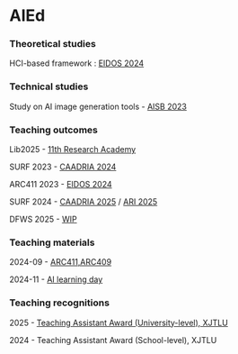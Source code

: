 # AIEd

### Theoretical studies

HCI-based framework : [EIDOS 2024](https://www.researchgate.net/publication/377703682_Human-computer_Interaction_HCI_Approach_to_Artificial_Intelligence_in_Education_AIEd_in_Architectural_Design)


### Technical studies

Study on AI image generation tools - [AISB 2023](https://www.researchgate.net/publication/373440251_Exploring_a_Collaborative_and_Intuitive_Framework_for_Combined_Application_of_AI_Art_Generation_Tools_in_Architectural_Design_Process)


### Teaching outcomes

Lib2025 -     [11th Research Academy](https://lib.xjtlu.edu.cn/node/1745)

SURF 2023 -   [CAADRIA 2024](https://www.researchgate.net/publication/380912518_AI-ENHANCED_PERFORMATIVE_BUILDING_DESIGN_OPTIMIZATION_AND_EXPLORATION_A_design_framework_combining_computational_design_optimization_and_generative_AI)

ARC411 2023 - [EIDOS 2024](https://www.researchgate.net/publication/377703682_Human-computer_Interaction_HCI_Approach_to_Artificial_Intelligence_in_Education_AIEd_in_Architectural_Design)
  
SURF 2024 -   [CAADRIA 2025](https://www.researchgate.net/publication/389754625_Conversational_Application_of_Agentic_Multimodal_AI_in_Collaborative_Architectural_Design_Environment_An_architectural-focus_AI_design_partner_for_early-stage_design_exploration) / [ARI 2025](https://link.springer.com/article/10.1007/s44223-025-00092-5)

DFWS 2025 -   [WIP](https://www.bilibili.com/video/BV1sZ32zJEJj/)


### Teaching materials

2024-09 - [ARC411,ARC409](https://henrikclh.com/2024/09/12/temp_411_409.html)

2024-11 - [AI learning day](https://henrikclh.com/2024/11/27/AI-Learning-Day.html)


### Teaching recognitions

2025 -     [Teaching Assistant Award (University-level), XJTLU](https://www.xjtlu.edu.cn/en/news/2025/07/2025-academic-excellence-award-winners-revealed)

2024 -     Teaching Assistant Award (School-level), XJTLU
